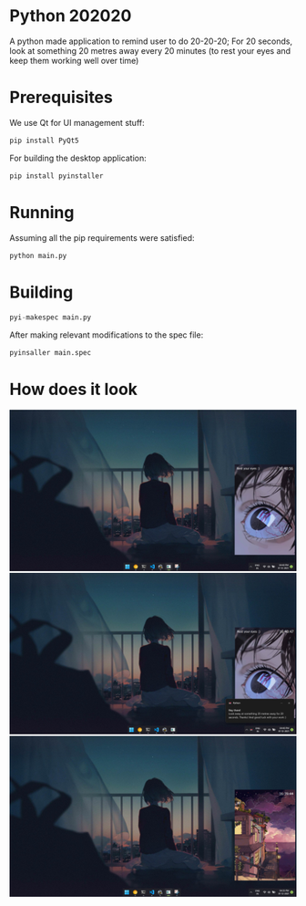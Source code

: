 # Python 202020
A python made application to remind user to do 20-20-20; For 20 seconds, look at something 20 metres away every 20 minutes (to rest your eyes and keep them working well over time)


# Prerequisites
We use Qt for UI management stuff:
```python
pip install PyQt5
```

For building the desktop application:
```python
pip install pyinstaller
```

# Running
Assuming all the pip requirements were satisfied:
```python
python main.py
```

# Building

```python
pyi-makespec main.py
```
After making relevant modifications to the spec file:
```python
pyinsaller main.spec
```

# How does it look

![alt text](./Demo/ActiveWONotification.png)
![alt text](./Demo/ActiveWithNotification.png)
![alt text](./Demo/NotActive.png)